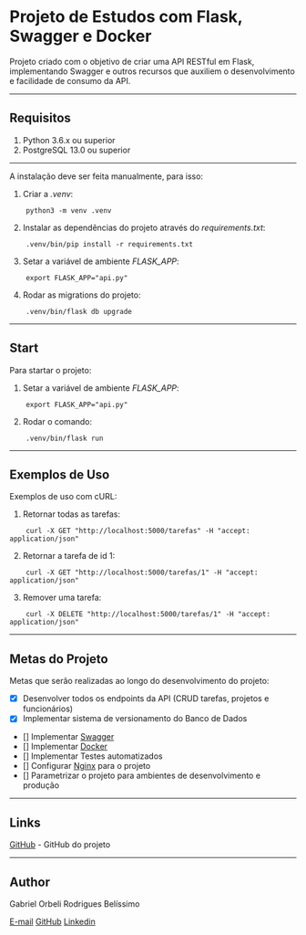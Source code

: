 # Projeto de Estudos com Flask, Swagger e Docker
Projeto criado com o objetivo de criar uma API RESTful em Flask, implementando Swagger e outros recursos que auxiliem o desenvolvimento e facilidade de consumo da API.

---
## Requisitos
1) Python 3.6.x ou superior
2) PostgreSQL 13.0 ou superior

---
A instalação deve ser feita manualmente, para isso:
1) Criar a *.venv*: 
```
    python3 -m venv .venv
```
2) Instalar as dependências do projeto através do *requirements.txt*:
```
    .venv/bin/pip install -r requirements.txt
```
3) Setar a variável de ambiente *FLASK_APP*:
```
    export FLASK_APP="api.py"
```
4) Rodar as migrations do projeto:
```
    .venv/bin/flask db upgrade
```

---
## Start
Para startar o projeto:
1) Setar a variável de ambiente *FLASK_APP*:
```
    export FLASK_APP="api.py"
```
2) Rodar o comando:
```
    .venv/bin/flask run
```

---
## Exemplos de Uso
Exemplos de uso com cURL:
1) Retornar todas as tarefas:
```
    curl -X GET "http://localhost:5000/tarefas" -H "accept: application/json"
```
2) Retornar a tarefa de id 1:
```
    curl -X GET "http://localhost:5000/tarefas/1" -H "accept: application/json"
```
3) Remover uma tarefa:
```
    curl -X DELETE "http://localhost:5000/tarefas/1" -H "accept: application/json"
```

---
## Metas do Projeto
Metas que serão realizadas ao longo do desenvolvimento do projeto:
- [x] Desenvolver todos os endpoints da API (CRUD tarefas, projetos e funcionários)
- [x] Implementar sistema de versionamento do Banco de Dados
- [] Implementar [Swagger](https://swagger.io/)
- [] Implementar [Docker](https://www.docker.com/)
- [] Implementar Testes automatizados
- [] Configurar [Nginx](https://www.nginx.com/) para o projeto
- [] Parametrizar o projeto para ambientes de desenvolvimento e produção
 
---
## Links
[GitHub](https://github.com/Orbeli/flask-api) - GitHub do projeto  

---
## Author
Gabriel Orbeli Rodrigues Belíssimo

[E-mail](mailto:gabriel.orbeli@gmail.com)
[GitHub](https://github.com/Orbeli)
[Linkedin](https://www.linkedin.com/in/gabriel-orbeli-436815171/)

